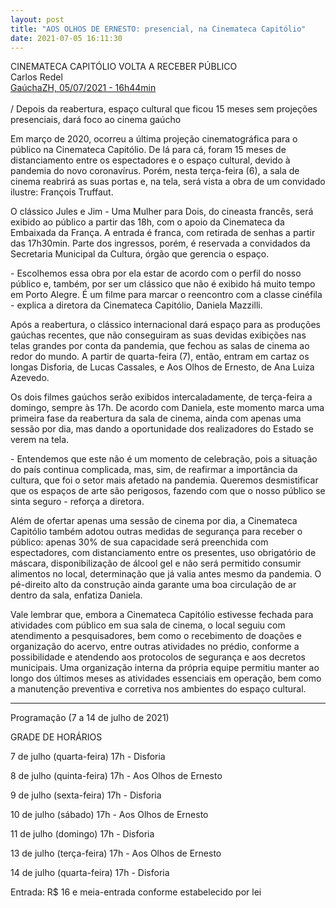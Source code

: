 ```yaml
---
layout: post
title: "AOS OLHOS DE ERNESTO: presencial, na Cinemateca Capitólio"
date: 2021-07-05 16:11:30
---
```

CINEMATECA CAPITÓLIO VOLTA A RECEBER PÚBLICO\
Carlos Redel\
[GaúchaZH, 05/07/2021 - 16h44min](https://gauchazh.clicrbs.com.br/cultura-e-lazer/cinema/noticia/2021/07/com-exibicao-de-classico-de-truffaut-cinemateca-capitolio-volta-a-receber-publico-ckqr0ub8c009d0193t75e7pbo.html)
\
\
/ Depois da reabertura, espaço cultural que ficou 15 meses sem projeções presenciais, dará foco ao cinema gaúcho

Em março de 2020, ocorreu a última projeção cinematográfica para o público na Cinemateca Capitólio. De lá para cá, foram 15 meses de distanciamento entre os espectadores e o espaço cultural, devido à pandemia do novo coronavírus. Porém, nesta terça-feira (6), a sala de cinema reabrirá as suas portas e, na tela, será vista a obra de um convidado ilustre: François Truffaut.

O clássico Jules e Jim - Uma Mulher para Dois, do cineasta francês, será exibido ao público a partir das 18h, com o apoio da Cinemateca da Embaixada da França. A entrada é franca, com retirada de senhas a partir das 17h30min. Parte dos ingressos, porém, é reservada a convidados da Secretaria Municipal da Cultura, órgão que gerencia o espaço.

\- Escolhemos essa obra por ela estar de acordo com o perfil do nosso público e, também, por ser um clássico que não é exibido há muito tempo em Porto Alegre. É um filme para marcar o reencontro com a classe cinéfila - explica a diretora da Cinemateca Capitólio, Daniela Mazzilli.

Após a reabertura, o clássico internacional dará espaço para as produções gaúchas recentes, que não conseguiram as suas devidas exibições nas telas grandes por conta da pandemia, que fechou as salas de cinema ao redor do mundo. A partir de quarta-feira (7), então, entram em cartaz os longas Disforia, de Lucas Cassales, e Aos Olhos de Ernesto, de Ana Luiza Azevedo.

Os dois filmes gaúchos serão exibidos intercaladamente, de terça-feira a domingo, sempre às 17h. De acordo com Daniela, este momento marca uma primeira fase da reabertura da sala de cinema, ainda com apenas uma sessão por dia, mas dando a oportunidade dos realizadores do Estado se verem na tela.

\- Entendemos que este não é um momento de celebração, pois a situação do país continua complicada, mas, sim, de reafirmar a importância da cultura, que foi o setor mais afetado na pandemia. Queremos desmistificar que os espaços de arte são perigosos, fazendo com que o nosso público se sinta seguro - reforça a diretora.

Além de ofertar apenas uma sessão de cinema por dia, a Cinemateca Capitólio também adotou outras medidas de segurança para receber o público: apenas 30% de sua capacidade será preenchida com espectadores, com distanciamento entre os presentes, uso obrigatório de máscara, disponibilização de álcool gel e não será permitido consumir alimentos no local, determinação que já valia antes mesmo da pandemia. O pé-direito alto da construção ainda garante uma boa circulação de ar dentro da sala, enfatiza Daniela.

Vale lembrar que, embora a Cinemateca Capitólio estivesse fechada para atividades com público em sua sala de cinema, o local seguiu com atendimento a pesquisadores, bem como o recebimento de doações e organização do acervo, entre outras atividades no prédio, conforme a possibilidade e atendendo aos protocolos de segurança e aos decretos municipais. Uma organização interna da própria equipe permitiu manter ao longo dos últimos meses as atividades essenciais em operação, bem como a manutenção preventiva e corretiva nos ambientes do espaço cultural.

- - -

Programação (7 a 14 de julho de 2021)

GRADE DE HORÁRIOS

7 de julho (quarta-feira)
17h - Disforia

8 de julho (quinta-feira)
17h - Aos Olhos de Ernesto

9 de julho (sexta-feira)
17h - Disforia

10 de julho (sábado)
17h - Aos Olhos de Ernesto

11 de julho (domingo)
17h - Disforia

13 de julho (terça-feira)
17h - Aos Olhos de Ernesto

14 de julho (quarta-feira)
17h - Disforia

Entrada: R$ 16 e meia-entrada conforme estabelecido por lei